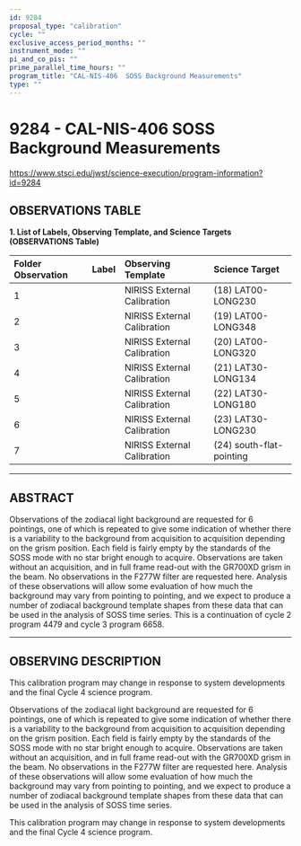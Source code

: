 ```yaml
---
id: 9284
proposal_type: "calibration"
cycle: ""
exclusive_access_period_months: ""
instrument_mode: ""
pi_and_co_pis: ""
prime_parallel_time_hours: ""
program_title: "CAL-NIS-406  SOSS Background Measurements"
type: ""
---
```

# 9284 - CAL-NIS-406  SOSS Background Measurements
https://www.stsci.edu/jwst/science-execution/program-information?id=9284
## OBSERVATIONS TABLE
**1. List of Labels, Observing Template, and Science Targets (OBSERVATIONS Table)**

| Folder Observation | Label | Observing Template | Science Target |
| :----------------- | :---- | :----------------------- | :------------- |
| 1                  |       | NIRISS External Calibration | (18) LAT00-LONG230 |
| 2                  |       | NIRISS External Calibration | (19) LAT00-LONG348 |
| 3                  |       | NIRISS External Calibration | (20) LAT00-LONG320 |
| 4                  |       | NIRISS External Calibration | (21) LAT30-LONG134 |
| 5                  |       | NIRISS External Calibration | (22) LAT30-LONG180 |
| 6                  |       | NIRISS External Calibration | (23) LAT30-LONG230 |
| 7                  |       | NIRISS External Calibration | (24) south-flat-pointing |

---

## ABSTRACT

Observations of the zodiacal light background are requested for 6 pointings, one of which is repeated to give some indication of whether there is a variability to the background from acquisition to acquisition depending on the grism position. Each field is fairly empty by the standards of the SOSS mode with no star bright enough to acquire. Observations are taken without an acquisition, and in full frame read-out with the GR700XD grism in the beam. No observations in the F277W filter are requested here. Analysis of these observations will allow some evaluation of how much the background may vary from pointing to pointing, and we expect to produce a number of zodiacal background template shapes from these data that can be used in the analysis of SOSS time series. This is a continuation of cycle 2 program 4479 and cycle 3 program 6658.

---

## OBSERVING DESCRIPTION

This calibration program may change in response to system developments and the final Cycle 4 science program.

Observations of the zodiacal light background are requested for 6 pointings, one of which is repeated to give some indication of whether there is a variability to the background from acquisition to acquisition depending on the grism position. Each field is fairly empty by the standards of the SOSS mode with no star bright enough to acquire. Observations are taken without an acquisition, and in full frame read-out with the GR700XD grism in the beam. No observations in the F277W filter are requested here. Analysis of these observations will allow some evaluation of how much the background may vary from pointing to pointing, and we expect to produce a number of zodiacal background template shapes from these data that can be used in the analysis of SOSS time series.

This calibration program may change in response to system developments and the final Cycle 4 science program.